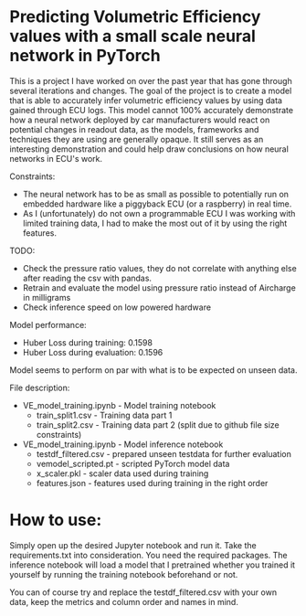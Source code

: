 # Predicting Volumetric Efficiency values with a small scale neural network in PyTorch

This is a project I have worked on over the past year that has gone through several iterations and changes.
The goal of the project is to create a model that is able to accurately infer volumetric efficiency values by using data gained through ECU logs.
This model cannot 100% accurately demonstrate how a neural network deployed by car manufacturers would react on potential changes in readout data, as the models, frameworks and techniques they are using are generally opaque.
It still serves as an interesting demonstration and could help draw conclusions on how neural networks in ECU's work.

Constraints:
* The neural network has to be as small as possible to potentially run on embedded hardware like a piggyback ECU (or a raspberry) in real time.
* As I (unfortunately) do not own a programmable ECU I was working with limited training data, I had to make the most out of it by using the right features.

TODO:
* Check the pressure ratio values, they do not correlate with anything else after reading the csv with pandas.
* Retrain and evaluate the model using pressure ratio instead of Aircharge in milligrams
* Check inference speed on low powered hardware

Model performance:
* Huber Loss during training: 0.1598
* Huber Loss during evaluation: 0.1596

Model seems to perform on par with what is to be expected on unseen data.

File description:
* VE_model_training.ipynb - Model training notebook
  * train_split1.csv - Training data part 1
  * train_split2.csv - Training data part 2 (split due to github file size constraints)
* VE_model_training.ipynb - Model inference notebook
  * testdf_filtered.csv - prepared unseen testdata for further evaluation
  * vemodel_scripted.pt - scripted PyTorch model data
  * x_scaler.pkl - scaler data used during training
  * features.json - features used during training in the right order

# How to use:
Simply open up the desired Jupyter notebook and run it. Take the requirements.txt into consideration. You need the required packages.
The inference notebook will load a model that I pretrained whether you trained it yourself by running the training notebook beforehand or not.

You can of course try and replace the testdf_filtered.csv with your own data, keep the metrics and column order and names in mind.
